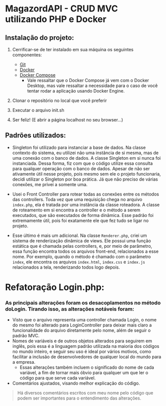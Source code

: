 # MagazordAPI - CRUD MVC utilizando PHP e Docker

## Instalação do projeto:

1. Cerrificar-se de ter instalado em sua máquina os seguintes componentes:

   - [Git](https://git-scm.com/download/win)
   - [Docker](https://www.docker.com/get-started/)
   - [Docker Compose](https://docs.docker.com/compose/install/)
     - Vale ressaltar que o Docker Compose já vem com o Docker Desktop, mas vale ressaltar a necessidade para o caso de você tentar rodar a aplicação usando Docker Engine.

2. Clonar o repositório no local que você preferir

3. Executar o arquivo init.sh

4. Ser feliz! (E abrir a página localhost no seu browser...)

## Padrões utilizados:

- Singleton foi utilizado para instanciar a base de dados. Na classe contexto do sistema, eu utilizei não uma instância de si mesma, mas de uma conexão com o banco de dados. A classe Singleton em si nunca foi instanciada. Dessa forma, fiz com que o código utilize essa consulta para qualquer operação com o banco de dados. Apesar de não ser ativamente útil nesse projeto, pois mesmo sem ele o projeto funcionaria, decidi utilizar o Singleton por boa prática. Já que não preciso de várias conexões, me privei a somente uma.

- Usei o Front Controller para rotear todas as conexões entre os métodos das controllers. Toda vez que uma requisição chega no arquivo `index.php`, ela é tratada por uma instância da classe roteadora. A classe de roteamento em si encontra a controller e o método a serem executados, que são executados de forma dinâmica. Esse padrão foi extremamente útil, pois foi exatamente ele que fez tudo se ligar no projeto.

- Esse último é mais um adicional. Na classe `Renderer.php`, criei um sistema de renderização dinâmica de views. Ele possui uma função estática que é chamada pelas controllers, e, por meio de parâmetro, essa função encontra todos os arquivos front-end, relacionados a esse nome. Por exemplo, quando o método é chamado com o parâmetro `index`, ele encontra os arquivos `index.html`, `index.css` e `index.js` relacionados a tela, renderizando todos logo depois.

# Refatoração Login.php:

### As principais alterações foram os desacoplamentos no método doLogin. Tirando isso, as alterações notáveis foram:

- Visto que o arquivo representa uma controller chamada Login, o nome do mesmo foi alterado para LoginController para deixar mais claro a funcionalidade do arquivo diretamente pelo nome, além de seguir o padrão MVC.
- Nomes de variáveis e de outros objetos alterados para seguirem em inglês, pois essa é a linguagem padrão utilizada na maioria dos códigos no mundo inteiro, e seguir seu uso é ideal por vários motivos, como facilitar a inclusão de desenvolvedores de qualquer local do mundo para a empresa.
  - Essas alterações também incluem o significado do nome de cada variável, a fim de tornar mais óbvio para qualquer um que ler o código para que serve cada variável.
- Comentários ajustados, visando melhor explicação do código.

> Há diversos comentários escritos com meu nome pelo código que podem ser importantes para o entendimento das alterações.
